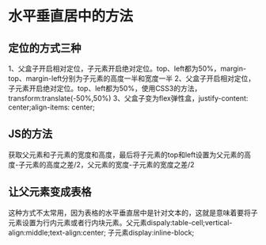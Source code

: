 # 水平垂直居中的方法
## 定位的方式三种
1、父盒子开启相对定位，子元素开启绝对定位。top、left都为50%，margin-top、margin-left分别为子元素的高度一半和宽度一半
2、父盒子开启相对定位，子元素开启绝对定位。top、left都为50%，使用CSS3的方法，transform:translate(-50%,50%)
3、父盒子变为flex弹性盒，justify-content: center;align-items: center;
## JS的方法
获取父元素和子元素的宽度和高度，最后将子元素的top和left设置为父元素的高度-子元素的高度之差/2，父元素的宽度-子元素的宽度之差/2
## 让父元素变成表格
这种方式不太常用，因为表格的水平垂直居中是针对文本的，这就是意味着要将子元素设置为行内元素或者行内块元素。父元素dispaly:table-cell;vertical-align:middle;text-align:center;
子元素display:inline-block;
